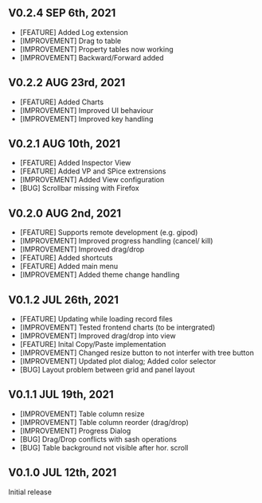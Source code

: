 ## V0.2.4 SEP 6th, 2021
- [FEATURE]  Added Log extension
- [IMPROVEMENT]  Drag to table
- [IMPROVEMENT]  Property tables now working
- [IMPROVEMENT]  Backward/Forward added

## V0.2.2 AUG 23rd, 2021
- [FEATURE]  Added Charts
- [IMPROVEMENT]  Improved UI behaviour 
- [IMPROVEMENT]  Improved key handling

## V0.2.1 AUG 10th, 2021
- [FEATURE]  Added Inspector View
- [FEATURE]  Added VP and SPice extrensions
- [IMPROVEMENT]  Added View configuration 
- [BUG]  Scrollbar missing with Firefox

## V0.2.0 AUG 2nd, 2021
- [FEATURE]  Supports remote development (e.g. gipod)
- [IMPROVEMENT]  Improved progress handling (cancel/ kill)  
- [IMPROVEMENT]  Improved drag/drop
- [FEATURE]  Added shortcuts
- [FEATURE]  Added main menu
- [IMPROVEMENT]  Added theme change handling

## V0.1.2 JUL 26th, 2021
- [FEATURE]  Updating while loading record files
- [IMPROVEMENT]  Tested frontend charts (to be intergrated)
- [IMPROVEMENT]  Improved drag/drop into view
- [FEATURE]  Inital Copy/Paste implementation
- [IMPROVEMENT]  Changed resize button to not interfer with tree button
- [IMPROVEMENT]  Updated plot dialog; Added color selector
- [BUG] Layout problem between grid and panel layout

## V0.1.1 JUL 19th, 2021
- [IMPROVEMENT]  Table column resize
- [IMPROVEMENT]  Table column reorder (drag/drop)
- [IMPROVEMENT]  Progress Dialog
- [BUG]  Drag/Drop conflicts with sash operations
- [BUG]  Table background not visible after hor. scroll

## V0.1.0 JUL 12th, 2021
Initial release